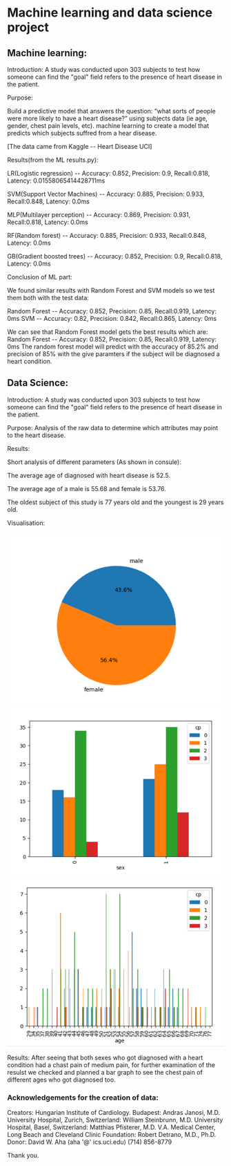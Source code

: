# Machine learning and data science project

## Machine learning:

Introduction:
A study was conducted upon 303 subjects to test how someone can find the "goal" field refers to the presence of heart disease in the patient.

Purpose:

Build a predictive model that answers the question: “what sorts of people were more likely to have a heart disease?” using subjects data (ie age, gender, chest pain levels, etc). machine learning to create a model that predicts which subjects suffred from a hear disease.

[The data came from Kaggle -- Heart Disease UCI]

Results(from the ML results.py):

LR(Logistic regression) -- Accuracy: 0.852, Precision: 0.9, Recall:0.818, Latency: 0.01558065414428711ms

SVM(Support Vector Machines) -- Accuracy: 0.885, Precision: 0.933, Recall:0.848, Latency: 0.0ms

MLP(Multilayer perception) -- Accuracy: 0.869, Precision: 0.931, Recall:0.818, Latency: 0.0ms

RF(Random forest) -- Accuracy: 0.885, Precision: 0.933, Recall:0.848, Latency: 0.0ms

GB(Gradient boosted trees) -- Accuracy: 0.852, Precision: 0.9, Recall:0.818, Latency: 0.0ms

Conclusion of ML part:

We found similar results with Random Forest and SVM models so we test them both with the test data:

Random Forest -- Accuracy: 0.852, Precision: 0.85, Recall:0.919, Latency: 0ms
SVM -- Accuracy: 0.82, Precision: 0.842, Recall:0.865, Latency: 0ms

We can see that Random Forest model gets the best results which are:
Random Forest -- Accuracy: 0.852, Precision: 0.85, Recall:0.919, Latency: 0ms
The random forest model will predict with the accuracy of 85.2% and precision of 85% with the give paramters if the subject will be diagnosed a heart condition.

## Data Science:
Introduction:
A study was conducted upon 303 subjects to test how someone can find the "goal" field refers to the presence of heart disease in the patient.
 
Purpose:
Analysis of the raw data to determine which attributes may point to the heart disease.

Results:

Short analysis of different parameters (As shown in consule):

The average age of diagnosed with heart disease is 52.5.

The average age of a male is 55.68 and female is 53.76.

The oldest subject of this study is 77 years old and the youngest is 29 years old.

Visualisation:

![](Charts/Pie%20Chart.png)
![](Charts/BarChart1.png)
![](Charts/BarChart2.png)

Results:
After seeing that both sexes who got diagnosed with a heart condition had a chast pain of medium pain, for further examination of the resulst we checked and planned a bar graph to see the chest pain of different ages who got diagnosed too.



### Acknowledgements for the creation of data:
Creators:
Hungarian Institute of Cardiology. Budapest: Andras Janosi, M.D.
University Hospital, Zurich, Switzerland: William Steinbrunn, M.D.
University Hospital, Basel, Switzerland: Matthias Pfisterer, M.D.
V.A. Medical Center, Long Beach and Cleveland Clinic Foundation: Robert Detrano, M.D., Ph.D.
Donor:
David W. Aha (aha '@' ics.uci.edu) (714) 856-8779


Thank you.

